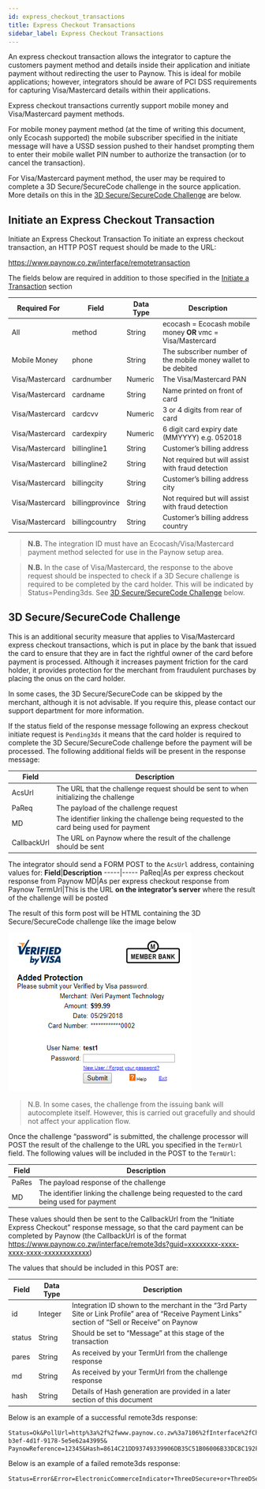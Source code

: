 ```yaml
---
id: express_checkout_transactions
title: Express Checkout Transactions
sidebar_label: Express Checkout Transactions
---
```


An express checkout transaction allows the integrator to capture the customers payment method and details inside their application and initiate payment without redirecting the user to Paynow. This is ideal for mobile applications; however, integrators should be aware of PCI DSS requirements for capturing Visa/Mastercard details within their applications.

Express checkout transactions currently support mobile money and Visa/Mastercard payment methods.

For mobile money payment method (at the time of writing this document, only Ecocash supported) the mobile subscriber specified in the initiate message will have a USSD session pushed to their handset prompting them to enter their mobile wallet PIN number to authorize the transaction (or to cancel the transaction).

For Visa/Mastercard payment method, the user may be required to complete a 3D Secure/SecureCode challenge in the source application. More details on this in the [3D Secure/SecureCode Challenge](#3d-secure-securecode-challenge) are below.

## Initiate an Express Checkout Transaction

Initiate an Express Checkout Transaction
To initiate an express checkout transaction, an HTTP POST request should be made to the URL:

https://www.paynow.co.zw/interface/remotetransaction

The fields below are required in addition to those specified in the [Initiate a Transaction](initiate_transaction.md) section

**Required For**|**Field**|**Data Type**|**Description**
-----|-----|-----|-----
All|method|String|ecocash = Ecocash mobile money **OR** vmc = Visa/Mastercard
Mobile Money|phone|String|The subscriber number of the mobile money wallet to be debited
Visa/Mastercard|cardnumber|Numeric|The Visa/Mastercard PAN
Visa/Mastercard|cardname|String|Name printed on front of card
Visa/Mastercard|cardcvv|Numeric|3 or 4 digits from rear of card
Visa/Mastercard|cardexpiry|Numeric|6 digit card expiry date (MMYYYY) e.g. 052018
Visa/Mastercard|billingline1|String|Customer’s billing address
Visa/Mastercard|billingline2|String|Not required but will assist with fraud detection
Visa/Mastercard|billingcity|String|Customer’s billing address city
Visa/Mastercard|billingprovince|String|Not required but will assist with fraud detection
Visa/Mastercard|billingcountry|String|Customer’s billing address country

>**N.B.** The integration ID must have an Ecocash/Visa/Mastercard payment method selected for use in the Paynow setup area.

>**N.B.** In the case of Visa/Mastercard, the response to the above request should be inspected to check if a 3D Secure challenge is required to be completed by the card holder. This will be indicated by Status=Pending3ds. See [3D Secure/SecureCode Challenge](#3d-secure-securecode-challenge) below.

## 3D Secure/SecureCode Challenge

This is an additional security measure that applies to Visa/Mastercard express checkout transactions, which is put in place by the bank that issued the card to ensure that they are in fact the rightful owner of the card before payment is processed. Although it increases payment friction for the card holder, it provides protection for the merchant from fraudulent purchases by placing the onus on the card holder.

In some cases, the 3D Secure/SecureCode can be skipped by the merchant, although it is not advisable. If you require this, please contact our support department for more information.

If the status field of the response message following an express checkout initiate request is `Pending3ds` it means that the card holder is required to complete the 3D Secure/SecureCode challenge before the payment will be processed. The following additional fields will be present in the response message:

**Field**|**Description**
-----|-----
AcsUrl|The URL that the challenge request should be sent to when initializing the challenge
PaReq|The payload of the challenge request
MD|The identifier linking the challenge being requested to the card being used for payment
CallbackUrl|The URL on Paynow where the result of the challenge should be sent

The integrator should send a FORM POST to the `AcsUrl` address, containing values for:
**Field**|**Description**
-----|-----
PaReq|As per express checkout response from Paynow
MD|As per express checkout response from Paynow
TermUrl|This is the URL **on the integrator’s server** where the result of the challenge will be posted

The result of this form post will be HTML containing the 3D Secure/SecureCode challenge like the image below

![3D Secure/SecureCode Challenge](assets/3d-secure-challenge.png)

> N.B. In some cases, the challenge from the issuing bank will autocomplete itself. However, this is carried out gracefully and should not affect your application flow.

Once the challenge “password” is submitted, the challenge processor will POST the result of the challenge to the URL you specified in the `TermUrl` field. The following values will be included in the POST to the `TermUrl`:

**Field**|**Description**
-----|-----
PaRes|The payload response of the challenge
MD|The identifier linking the challenge being requested to the card being used for payment

These values should then be sent to the CallbackUrl from the “Initiate Express Checkout” response message, so that the card payment can be completed by Paynow (the CallbackUrl is of the format https://www.paynow.co.zw/interface/remote3ds?guid=xxxxxxxx-xxxx-xxxx-xxxx-xxxxxxxxxxxx)

The values that should be included in this POST are:

**Field**|**Data Type**|**Description**
-----|-----|-----
id|Integer|Integration ID shown to the merchant in the “3rd Party Site or Link Profile” area of “Receive Payment Links” section of “Sell or Receive” on Paynow
status|String|Should be set to “Message” at this stage of the transaction
pares|String|As received by your TermUrl from the challenge response
md|String|As received by your TermUrl from the challenge response
hash|String|Details of Hash generation are provided in a later section of this document

Below is an example of a successful remote3ds response:

```http
Status=Ok&PollUrl=http%3a%2f%2fwww.paynow.co.zw%3a7106%2fInterface%2fCheckPayment%2f%3fguid%3d3cb27f4b-b3ef-4d1f-9178-5e5e62a43995& PaynowReference=12345&Hash=8614C21DD93749339906DB35C51B06006B33DC8C192F40DFE2DB6549942C837C4452E1D1333DE9DB7814B278C8B9E3C34D1A76D2F937DEE57502336E0A071412
```

Below is an example of a failed remote3ds response:

```http
Status=Error&Error=ElectronicCommerceIndicator+ThreeDSecure+or+ThreeDSecureAttempted+required
```